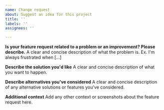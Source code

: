 ```yaml
---
name: Change request
about: Suggest an idea for this project
title: ''
labels: ''
assignees: ''

---
```


**Is your feature request related to a problem or an improvement? Please describe.**
A clear and concise description of what the problem is. Ex. I'm always frustrated when [...]

**Describe the solution you'd like**
A clear and concise description of what you want to happen.

**Describe alternatives you've considered**
A clear and concise description of any alternative solutions or features you've considered.

**Additional context**
Add any other context or screenshots about the feature request here.

